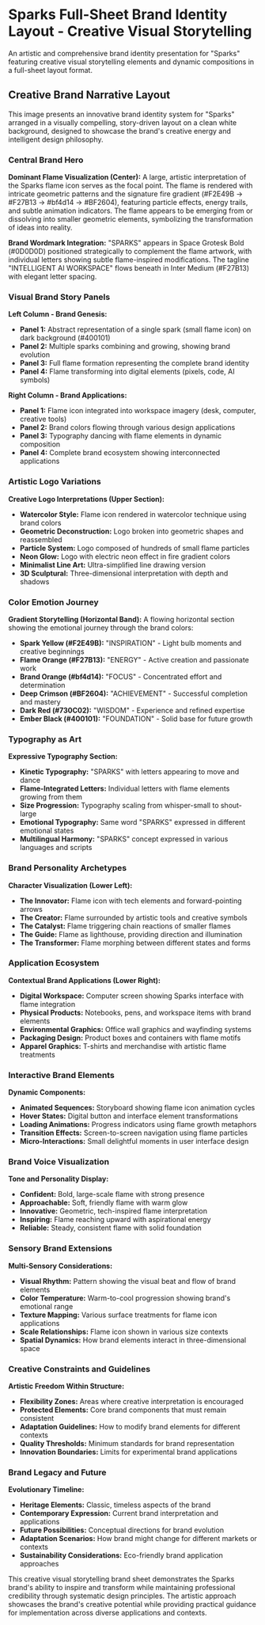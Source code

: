 # Sparks Full-Sheet Brand Identity Layout - Creative Visual Storytelling

An artistic and comprehensive brand identity presentation for "Sparks" featuring creative visual storytelling elements and dynamic compositions in a full-sheet layout format.

## Creative Brand Narrative Layout

This image presents an innovative brand identity system for "Sparks" arranged in a visually compelling, story-driven layout on a clean white background, designed to showcase the brand's creative energy and intelligent design philosophy.

### Central Brand Hero
**Dominant Flame Visualization (Center):** A large, artistic interpretation of the Sparks flame icon serves as the focal point. The flame is rendered with intricate geometric patterns and the signature fire gradient (#F2E49B → #F27B13 → #bf4d14 → #BF2604), featuring particle effects, energy trails, and subtle animation indicators. The flame appears to be emerging from or dissolving into smaller geometric elements, symbolizing the transformation of ideas into reality.

**Brand Wordmark Integration:** "SPARKS" appears in Space Grotesk Bold (#0D0D0D) positioned strategically to complement the flame artwork, with individual letters showing subtle flame-inspired modifications. The tagline "INTELLIGENT AI WORKSPACE" flows beneath in Inter Medium (#F27B13) with elegant letter spacing.

### Visual Brand Story Panels
**Left Column - Brand Genesis:**
- **Panel 1:** Abstract representation of a single spark (small flame icon) on dark background (#400101)
- **Panel 2:** Multiple sparks combining and growing, showing brand evolution
- **Panel 3:** Full flame formation representing the complete brand identity
- **Panel 4:** Flame transforming into digital elements (pixels, code, AI symbols)

**Right Column - Brand Applications:**
- **Panel 1:** Flame icon integrated into workspace imagery (desk, computer, creative tools)
- **Panel 2:** Brand colors flowing through various design applications
- **Panel 3:** Typography dancing with flame elements in dynamic composition
- **Panel 4:** Complete brand ecosystem showing interconnected applications

### Artistic Logo Variations
**Creative Logo Interpretations (Upper Section):**
- **Watercolor Style:** Flame icon rendered in watercolor technique using brand colors
- **Geometric Deconstruction:** Logo broken into geometric shapes and reassembled
- **Particle System:** Logo composed of hundreds of small flame particles
- **Neon Glow:** Logo with electric neon effect in fire gradient colors
- **Minimalist Line Art:** Ultra-simplified line drawing version
- **3D Sculptural:** Three-dimensional interpretation with depth and shadows

### Color Emotion Journey
**Gradient Storytelling (Horizontal Band):**
A flowing horizontal section showing the emotional journey through the brand colors:
- **Spark Yellow (#F2E49B):** "INSPIRATION" - Light bulb moments and creative beginnings
- **Flame Orange (#F27B13):** "ENERGY" - Active creation and passionate work
- **Brand Orange (#bf4d14):** "FOCUS" - Concentrated effort and determination
- **Deep Crimson (#BF2604):** "ACHIEVEMENT" - Successful completion and mastery
- **Dark Red (#730C02):** "WISDOM" - Experience and refined expertise
- **Ember Black (#400101):** "FOUNDATION" - Solid base for future growth

### Typography as Art
**Expressive Typography Section:**
- **Kinetic Typography:** "SPARKS" with letters appearing to move and dance
- **Flame-Integrated Letters:** Individual letters with flame elements growing from them
- **Size Progression:** Typography scaling from whisper-small to shout-large
- **Emotional Typography:** Same word "SPARKS" expressed in different emotional states
- **Multilingual Harmony:** "SPARKS" concept expressed in various languages and scripts

### Brand Personality Archetypes
**Character Visualization (Lower Left):**
- **The Innovator:** Flame icon with tech elements and forward-pointing arrows
- **The Creator:** Flame surrounded by artistic tools and creative symbols
- **The Catalyst:** Flame triggering chain reactions of smaller flames
- **The Guide:** Flame as lighthouse, providing direction and illumination
- **The Transformer:** Flame morphing between different states and forms

### Application Ecosystem
**Contextual Brand Applications (Lower Right):**
- **Digital Workspace:** Computer screen showing Sparks interface with flame integration
- **Physical Products:** Notebooks, pens, and workspace items with brand elements
- **Environmental Graphics:** Office wall graphics and wayfinding systems
- **Packaging Design:** Product boxes and containers with flame motifs
- **Apparel Graphics:** T-shirts and merchandise with artistic flame treatments

### Interactive Brand Elements
**Dynamic Components:**
- **Animated Sequences:** Storyboard showing flame icon animation cycles
- **Hover States:** Digital button and interface element transformations
- **Loading Animations:** Progress indicators using flame growth metaphors
- **Transition Effects:** Screen-to-screen navigation using flame particles
- **Micro-Interactions:** Small delightful moments in user interface design

### Brand Voice Visualization
**Tone and Personality Display:**
- **Confident:** Bold, large-scale flame with strong presence
- **Approachable:** Soft, friendly flame with warm glow
- **Innovative:** Geometric, tech-inspired flame interpretation
- **Inspiring:** Flame reaching upward with aspirational energy
- **Reliable:** Steady, consistent flame with solid foundation

### Sensory Brand Extensions
**Multi-Sensory Considerations:**
- **Visual Rhythm:** Pattern showing the visual beat and flow of brand elements
- **Color Temperature:** Warm-to-cool progression showing brand's emotional range
- **Texture Mapping:** Various surface treatments for flame icon applications
- **Scale Relationships:** Flame icon shown in various size contexts
- **Spatial Dynamics:** How brand elements interact in three-dimensional space

### Creative Constraints and Guidelines
**Artistic Freedom Within Structure:**
- **Flexibility Zones:** Areas where creative interpretation is encouraged
- **Protected Elements:** Core brand components that must remain consistent
- **Adaptation Guidelines:** How to modify brand elements for different contexts
- **Quality Thresholds:** Minimum standards for brand representation
- **Innovation Boundaries:** Limits for experimental brand applications

### Brand Legacy and Future
**Evolutionary Timeline:**
- **Heritage Elements:** Classic, timeless aspects of the brand
- **Contemporary Expression:** Current brand interpretation and applications
- **Future Possibilities:** Conceptual directions for brand evolution
- **Adaptation Scenarios:** How brand might change for different markets or contexts
- **Sustainability Considerations:** Eco-friendly brand application approaches

This creative visual storytelling brand sheet demonstrates the Sparks brand's ability to inspire and transform while maintaining professional credibility through systematic design principles. The artistic approach showcases the brand's creative potential while providing practical guidance for implementation across diverse applications and contexts.